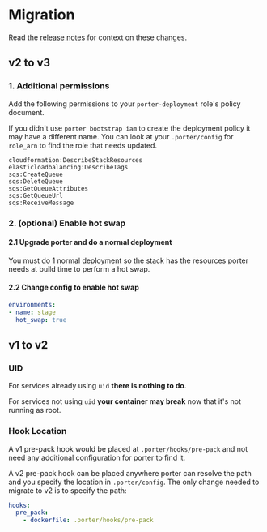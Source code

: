 Migration
=========

Read the [release notes](RELEASE_NOTES.md) for context on these changes.

v2 to v3
--------

### 1. Additional permissions

Add the following permissions to your `porter-deployment` role's policy document.

If you didn't use `porter bootstrap iam` to create the deployment policy it may
have a different name. You can look at your `.porter/config` for `role_arn` to
find the role that needs updated.

```
cloudformation:DescribeStackResources
elasticloadbalancing:DescribeTags
sqs:CreateQueue
sqs:DeleteQueue
sqs:GetQueueAttributes
sqs:GetQueueUrl
sqs:ReceiveMessage
```

### 2. (optional) Enable hot swap

#### 2.1 Upgrade porter and do a normal deployment

You must do 1 normal deployment so the stack has the resources porter needs
at build time to perform a hot swap.

#### 2.2 Change config to enable hot swap

```yaml
environments:
- name: stage
  hot_swap: true
```

v1 to v2
--------

### UID

For services already using `uid` **there is nothing to do**.

For services not using `uid` **your container may break** now that it's not
running as root.

### Hook Location

A v1 pre-pack hook would be placed at `.porter/hooks/pre-pack` and not need any
additional configuration for porter to find it.

A v2 pre-pack hook can be placed anywhere porter can resolve the path and you
specify the location in `.porter/config`. The only change needed to migrate to
v2 is to specify the path:

```yaml
hooks:
  pre_pack:
    - dockerfile: .porter/hooks/pre-pack
```

